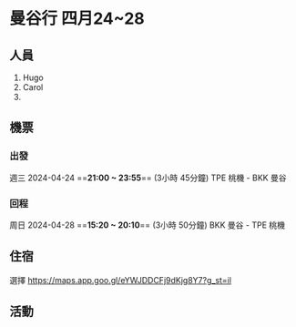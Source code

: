 曼谷行 四月24~28
===

人員
---
1. Hugo
1. Carol
1. 

機票
---
### 出發 
週三 2024-04-24 
==**21:00 ~ 23:55**== (3小時 45分鐘)
TPE 桃機 - BKK 曼谷

### 回程
周日 2024-04-28
==**15:20 ~ 20:10**== (3小時 50分鐘)
BKK 曼谷 - TPE 桃機

住宿
---
選擇
<https://maps.app.goo.gl/eYWJDDCFj9dKjg8Y7?g_st=il>

活動
---